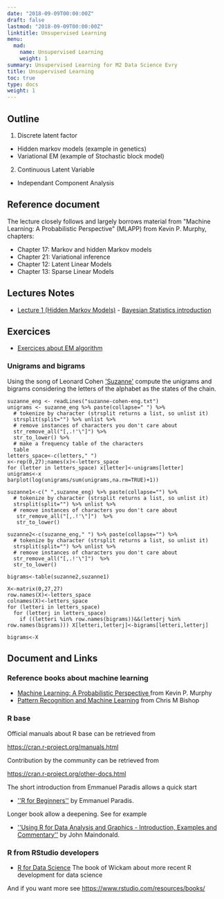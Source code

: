 ```yaml
---
date: "2018-09-09T00:00:00Z"
draft: false
lastmod: "2018-09-09T00:00:00Z"
linktitle: Unsupervised Learning
menu:
  mad:
    name: Unsupervised Learning
    weight: 1
summary: Unsupervised Learning for M2 Data Science Evry
title: Unsupervised Learning 
toc: true
type: docs
weight: 1
---
```



## Outline

1. Discrete latent factor 
  - Hidden markov models (example in genetics)
  - Variational EM (example of Stochastic block model)
2.  Continuous Latent Variable 
  - Independant Component Analysis


## Reference document
The lecture closely follows and largely borrows material from 
"Machine Learning: A Probabilistic Perspective" (MLAPP) from
Kevin P. Murphy, chapters:

  - Chapter 17: Markov and hidden Markov models
  - Chapter 21: Variational inference
  - Chapter 12:  Latent Linear Models
  - Chapter 13: Sparse Linear Models


## Lectures Notes

  - [Lecture 1 (Hidden Markov Models)](media/unsupervised-M2-data-science.pdf)   - [Bayesian Statistics introduction](media/Appendix-with-notes.pdf)


## Exercices
  - [Exercices about EM algorithm](media/TD_EM.html)
  
### Unigrams and bigrams

Using the song of Leonard Cohen ['Suzanne'](media/suzanne-cohen-eng.txt) compute the unigrams  and bigrams considering the letters of the alphabet as the states of the chain. 

```{r}
suzanne_eng <- readLines("suzanne-cohen-eng.txt")
unigrams <- suzanne_eng %>% paste(collapse=" ") %>% 
  # tokenize by character (strsplit returns a list, so unlist it)
  strsplit(split="") %>% unlist %>% 
  # remove instances of characters you don't care about
  str_remove_all("[,.!'\"]") %>% 
  str_to_lower() %>%
  # make a frequency table of the characters
  table 
letters_space<-c(letters," ")
x<-rep(0,27);names(x)<-letters_space
for (letter in letters_space) x[letter]<-unigrams[letter]
unigrams<-x
barplot(log(unigrams/sum(unigrams,na.rm=TRUE)+1))
```
```{r}
suzanne1<-c(" ",suzanne_eng) %>% paste(collapse="") %>% 
  # tokenize by character (strsplit returns a list, so unlist it)
  strsplit(split="") %>% unlist %>% 
  # remove instances of characters you don't care about
   str_remove_all("[,.!'\"]")  %>% 
   str_to_lower()

suzanne2<-c(suzanne_eng," ") %>% paste(collapse="") %>% 
  # tokenize by character (strsplit returns a list, so unlist it)
  strsplit(split="") %>% unlist %>% 
  # remove instances of characters you don't care about
  str_remove_all("[,.!'\"]")  %>% 
  str_to_lower()

bigrams<-table(suzanne2,suzanne1)

X<-matrix(0,27,27)
row.names(X)<-letters_space
colnames(X)<-letters_space
for (letteri in letters_space)
  for (letterj in letters_space)
    if ((letteri %in% row.names(bigrams))&&(letterj %in% row.names(bigrams))) X[letteri,letterj]<-bigrams[letteri,letterj]

bigrams<-X
```


  


## Document and Links

### Reference books about machine learning

  - [Machine Learning: A Probabilistic Perspective
](http://noiselab.ucsd.edu/ECE228/Murphy_Machine_Learning.pdf) from Kevin P. Murphy
  - [Pattern Recognition and Machine Learning](http://users.isr.ist.utl.pt/~wurmd/Livros/school/Bishop%20-%20Pattern%20Recognition%20And%20Machine%20Learning%20-%20Springer%20%202006.pdf) from  Chris M Bishop 
  

### R base

Official manuals about R base can be retrieved from 

https://cran.r-project.org/manuals.html



Contribution by the community can be retrieved from

https://cran.r-project.org/other-docs.html

The short introduction from Emmanuel Paradis allows a quick start

   - [''R for Beginners''](https://cran.r-project.org/doc/contrib/Paradis-rdebuts_en.pdf) by Emmanuel Paradis.

Longer book allow a deepening. See for example

  - [''Using R for Data Analysis and Graphics - Introduction, Examples and Commentary''](https://cran.r-project.org/doc/contrib/usingR.pdf) by John Maindonald.



### R from RStudio developers

  -  [R for Data Science](https://r4ds.had.co.nz/)   The book of Wickam about more recent R development for data science 

And if you want more see https://www.rstudio.com/resources/books/



